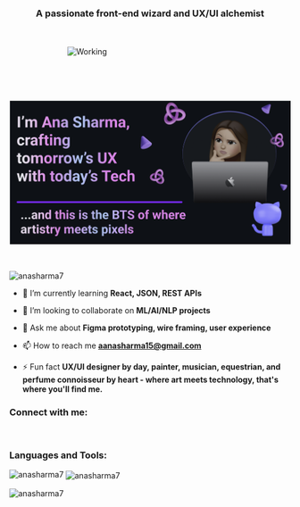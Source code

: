 <h3 align="center">A passionate front-end wizard and UX/UI alchemist</h3>
<br><br>
<img align="right" alt="Working" width="400" src="https://i.gifer.com/Ry6p.gif">


<!-- Add some space between the first and second image -->
<br><br>
<br><br>

[![MasterHead](./banner.png)](#)

<!-- Removed the trophy section -->
<!-- Adjusted spacing before and after the banner -->
<br>

<p align="left"> <img src="https://komarev.com/ghpvc/?username=anasharma7&label=Profile%20views&color=0e75b6&style=flat" alt="anasharma7" /> </p>

- 🌱 I’m currently learning **React, JSON, REST APIs**

- 👯 I’m looking to collaborate on **ML/AI/NLP projects**

- 💬 Ask me about **Figma prototyping, wire framing, user experience**

- 📫 How to reach me **aanasharma15@gmail.com**

- ⚡ Fun fact **UX/UI designer by day, painter, musician, equestrian, and perfume connoisseur by heart - where art meets technology, that's where you'll find me.**

<h3 align="left">Connect with me:</h3>

<!-- Spacing between sections -->
<br>

<h3 align="left">Languages and Tools:</h3>
<p align="left">
<!-- Icons... -->
</p>

<p><img align="left" src="https://github-readme-stats.vercel.app/api/top-langs?username=anasharma7&show_icons=true&locale=en&layout=compact" alt="anasharma7" /></p>

<p>&nbsp;<img align="center" src="https://github-readme-stats.vercel.app/api?username=anasharma7&show_icons=true&locale=en" alt="anasharma7" /></p>

<p><img align="center" src="https://github-readme-streak-stats.herokuapp.com/?user=anasharma7&" alt="anasharma7" /></p>
